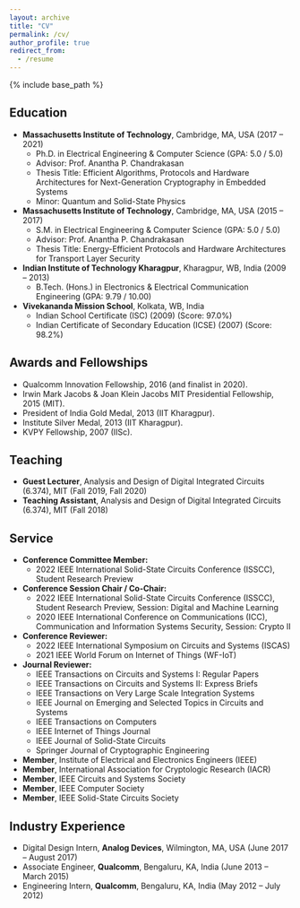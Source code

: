 ```yaml
---
layout: archive
title: "CV"
permalink: /cv/
author_profile: true
redirect_from:
  - /resume
---
```


{% include base_path %}

Education
---------------
* <b>Massachusetts Institute of Technology</b>, Cambridge, MA, USA (2017 – 2021)
  * Ph.D. in Electrical Engineering & Computer Science (GPA: 5.0 / 5.0)
  * Advisor: Prof. Anantha P. Chandrakasan
  * Thesis Title: Efficient Algorithms, Protocols and Hardware Architectures for Next-Generation Cryptography in Embedded Systems
  * Minor: Quantum and Solid-State Physics
* <b>Massachusetts Institute of Technology</b>, Cambridge, MA, USA (2015 – 2017)
  * S.M. in Electrical Engineering & Computer Science (GPA: 5.0 / 5.0)
  * Advisor: Prof. Anantha P. Chandrakasan
  * Thesis Title: Energy-Efficient Protocols and Hardware Architectures for Transport Layer Security
* <b>Indian Institute of Technology Kharagpur</b>, Kharagpur, WB, India (2009 – 2013)
  * B.Tech. (Hons.) in Electronics & Electrical Communication Engineering (GPA: 9.79 / 10.00)
* <b>Vivekananda Mission School</b>, Kolkata, WB, India
  * Indian School Certificate (ISC) (2009) (Score: 97.0%)
  * Indian Certificate of Secondary Education (ICSE) (2007) (Score: 98.2%)

Awards and Fellowships
---------------
* Qualcomm Innovation Fellowship, 2016 (and finalist in 2020).
* Irwin Mark Jacobs & Joan Klein Jacobs MIT Presidential Fellowship, 2015 (MIT).
* President of India Gold Medal, 2013 (IIT Kharagpur).
* Institute Silver Medal, 2013 (IIT Kharagpur).
* KVPY Fellowship, 2007 (IISc).

Teaching
---------------
* <b>Guest Lecturer</b>, Analysis and Design of Digital Integrated Circuits (6.374), MIT (Fall 2019, Fall 2020)
* <b>Teaching Assistant</b>, Analysis and Design of Digital Integrated Circuits (6.374), MIT (Fall 2018)

Service
---------------
* <b>Conference Committee Member:</b>
  * 2022 IEEE International Solid-State Circuits Conference (ISSCC), Student Research Preview
* <b>Conference Session Chair / Co-Chair:</b>
  * 2022 IEEE International Solid-State Circuits Conference (ISSCC), Student Research Preview, Session: Digital and Machine Learning
  * 2020 IEEE International Conference on Communications (ICC), Communication and Information Systems Security, Session: Crypto II
* <b>Conference Reviewer:</b>
  * 2022 IEEE International Symposium on Circuits and Systems (ISCAS)
  * 2021 IEEE World Forum on Internet of Things (WF-IoT)
* <b>Journal Reviewer:</b>
  * IEEE Transactions on Circuits and Systems I: Regular Papers
  * IEEE Transactions on Circuits and Systems II: Express Briefs
  * IEEE Transactions on Very Large Scale Integration Systems
  * IEEE Journal on Emerging and Selected Topics in Circuits and Systems
  * IEEE Transactions on Computers
  * IEEE Internet of Things Journal
  * IEEE Journal of Solid-State Circuits
  * Springer Journal of Cryptographic Engineering
* <b>Member</b>, Institute of Electrical and Electronics Engineers (IEEE)
* <b>Member</b>, International Association for Cryptologic Research (IACR)
* <b>Member</b>, IEEE Circuits and Systems Society
* <b>Member</b>, IEEE Computer Society
* <b>Member</b>, IEEE Solid-State Circuits Society

Industry Experience
---------------
* Digital Design Intern, <b>Analog Devices</b>, Wilmington, MA, USA (June 2017 – August 2017)
* Associate Engineer, <b>Qualcomm</b>, Bengaluru, KA, India (June 2013 – March 2015)
* Engineering Intern, <b>Qualcomm</b>, Bengaluru, KA, India (May 2012 – July 2012)


